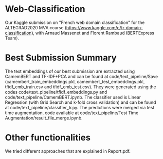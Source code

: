 # Web-Classification
Our Kaggle submission on "French web domain classification" for the ALTEGRAD2020 MVA course (https://www.kaggle.com/c/fr-domain-classification), with Arnaud Massenet and Florent Rambaud (BERTExpress Team).

# Best Submission Summary
The text embeddings of our best submission are extracted using CamemBERT and TF-IDF+PCA and can be found at code/text_pipeline/Save (camembert_train_embeddings.pkl, camembert_test_embeddings.pkl, tfidf_emb_train.csv and tfidf_emb_test.csv).
They were generated using the codes code/text_pipeline/tfidf_embeddings.py and code/text_pipeline/CamemBERT.ipynb.
The classifier used is Linear Regression (with Grid Search and k-fold cross validation) and can be found at code/text_pipeline/classifier_lr.py.
The predictions were merged via test time augmentation, code available at code/text_pipeline/Test Time Augmentation/result_file_merge.ipynb.

# Other functionalities
We tried different approaches that are explained in Report.pdf.
